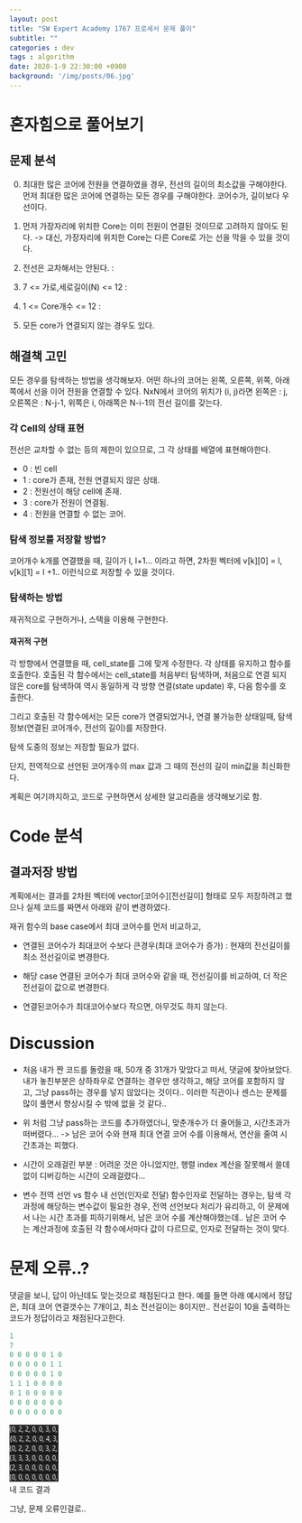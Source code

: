 ```yaml
---
layout: post
title: "SW Expert Academy 1767 프로세서 문제 풀이"
subtitle: ""
categories : dev
tags : algorithm
date: 2020-1-9 22:30:00 +0900
background: '/img/posts/06.jpg'
---
```



# 혼자힘으로 풀어보기
## 문제 분석
 0. 최대한 많은 코어에 전원을 연결하였을 경우, 전선의 길이의 최소값을 구해야한다. 먼저 최대한 많은 코어에 연결하는 모든 경우를 구해야한다. 코어수가, 길이보다 우선이다.

 1. 먼저 가장자리에 위치한 Core는 이미 전원이 연결된 것이므로 고려하지 않아도 된다. -> 대신, 가장자리에 위치한 Core는 다른 Core로 가는 선을 막을 수 있을 것이다.
 2. 전선은 교차해서는 안된다. : 
 3. 7 <= 가로,세로길이(N) <= 12 :
 4. 1 <= Core개수 <= 12 :
 5. 모든 core가 연결되지 않는 경우도 있다.

## 해결책 고민
모든 경우를 탐색하는 방법을 생각해보자. 어떤 하나의 코어는 왼쪽, 오른쪽, 위쪽, 아래쪽에서 선을 이어 전원을 연결할 수 있다. NxN에서 코어의 위치가 (i, j)라면 왼쪽은 : j, 오른쪽은 : N-j-1, 위쪽은 i, 아래쪽은 N-i-1의 전선 길이를 갖는다.

### 각 Cell의 상태 표현
 전선은 교차할 수 없는 등의 제한이 있으므로, 그 각 상태를 배열에 표현해야한다.
  - 0 : 빈 cell
  - 1 : core가 존재, 전원 연결되지 않은 상태.
  - 2 : 전원선이 해당 cell에 존재.
  - 3 : core가 전원이 연결됨.
  - 4 : 전원을 연결할 수 없는 코어.

### 탐색 정보를 저장할 방법?
 코어개수 k개를 연결했을 때, 길이가 l, l+1... 이라고 하면, 2차원 벡터에 v[k][0] = l, v[k][1] = l +1.. 이런식으로 저장할 수 있을 것이다. 

### 탐색하는 방법
 재귀적으로 구현하거나, 스택을 이용해 구현한다.

#### 재귀적 구현 
 각 방향에서 연결했을 때, cell_state를 그에 맞게 수정한다. 각 상태를 유지하고 함수를 호출한다.
 호출된 각 함수에서는 cell_state를 처음부터 탐색하며, 처음으로 연결 되지 않은 core를 탐색하여 역시 동일하게 각 방향 연결(state update) 후, 다음 함수를 호출한다.
 
 그리고 호출된 각 함수에서는 모든 core가 연결되었거나, 연결 불가능한 상태일때, 탐색 정보(연결된 코어개수, 전선의 길이)를 저장한다.
 
  탐색 도중의 정보는 저장할 필요가 없다.
 
 단지, 전역적으로 선언된 코어개수의 max 값과 그 때의 전선의 길이 min값을 최신화한다.

계획은 여기까지하고, 코드로 구현하면서 상세한 알고리즘을 생각해보기로 함.

# Code 분석
## 결과저장 방법
 계획에서는 결과를 2차원 벡터에 vector[코어수][전선길이] 형태로 모두 저장하려고 했으나 실제 코드를 짜면서 아래와 같이 변경하였다.

재귀 함수의 base case에서 최대 코어수를 먼저 비교하고,
 - 연결된 코어수가 최대코어 수보다 큰경우(최대 코어수가 증가) : 현재의 전선길이를 최소 전선길이로 변경한다.
 
 - 해당 case 연결된 코어수가 최대 코어수와 같을 때, 전선길이를 비교하여, 더 작은 전선길이 값으로 변경한다.

 - 연결된코어수가 최대코어수보다 작으면, 아무것도 하지 않는다.




# Discussion
- 처음 내가 짠 코드를 돌렸을 때, 50개 중 31개가 맞았다고 떠서, 댓글에 찾아보았다. 내가 놓친부분은 상하좌우로 연결하는 경우만 생각하고, 해당 코어를 포함하지 않고, 그냥 pass하는 경우를 넣지 않았다는 것이다.. 이러한 직관이나 센스는 문제를 많이 풀면서 향상시킬 수 밖에 없을 것 같다..

- 위 처럼 그냥 pass하는 코드를 추가하였더니, 맞춘개수가 더 줄어들고, 시간초과가 떠버렸다... -> 남은 코어 수와 현재 최대 연결 코어 수를 이용해서, 연산을 줄여 시간초과는 피했다.

- 시간이 오래걸린 부분 : 어려운 것은 아니었지만, 행렬 index 계산을 잘못해서 쓸데없이 디버깅하는 시간이 오래걸렸다...


- 변수 전역 선언 vs 함수 내 선언(인자로 전달)
함수인자로 전달하는 경우는, 탐색 각 과정에 해당하는 변수값이 필요한 경우, 전역 선언보다 처리가 유리하고,
이 문제에서 나는 시간 초과를 피하기위해서, 남은 코어 수를 계산해야했는데.. 남은 코어 수는 계산과정에 호출된 각 함수에서마다 값이 다르므로, 인자로 전달하는 것이 맞다.



# 문제 오류..?
댓글을 보니, 답이 아닌데도 맞는것으로 채점된다고 한다. 
예를 들면 아래 예시에서 정답은, 최대 코어 연결갯수는 7개이고, 최소 전선길이는 8이지만.. 전선길이 10을 출력하는 코드가 정답이라고 채점된다고한다.
``` C++
1
7
0 0 0 0 0 1 0
0 0 0 0 0 1 1
0 0 0 0 0 1 0
1 1 1 0 0 0 0
0 1 0 0 0 0 0
0 0 0 0 0 0 0
0 0 0 0 0 0 0
```

![코드결과](./images/2020-01-14-19-54-53.png)  
내 코드 결과

그냥, 문제 오류인걸로..